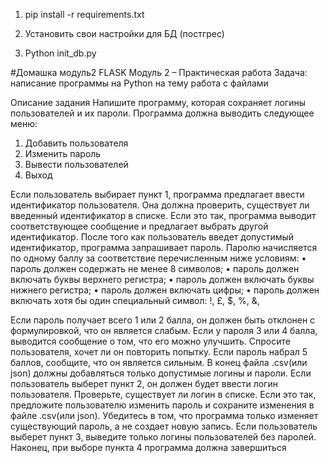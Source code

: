 
1) pip install -r requirements.txt

2) Установить свои настройки для БД (постгрес)
3) Python init_db.py





#Домашка модуль2 FLASK
 Модуль 2 – Практическая работа
Задача: написание программы на Python на тему работа с файлами

Описание задания
  Напишите программу, которая сохраняет логины пользователей и их пароли. Программа должна выводить следующее меню: 

1) Добавить пользователя 
2) Изменить пароль 
3) Вывести пользователей 
4) Выход

  Если пользователь выбирает пункт 1, программа предлагает ввести идентификатор пользователя. Она должна проверить, 
существует ли введенный идентификатор в списке. Если это так, программа выводит соответствующее сообщение и предлагает выбрать другой идентификатор.
После того как пользователь введет допустимый идентификатор, программа запрашивает пароль. Паролю начисляется по одному баллу за соответствие перечисленным ниже условиям:
• пароль должен содержать не менее 8 символов; 
• пароль должен включать буквы верхнего регистра; 
• пароль должен включать буквы нижнего регистра;
• пароль должен включать цифры;
• пароль должен включать хотя бы один специальный символ: !, £, $, %, &, 

  Если пароль получает всего 1 или 2 балла, он должен быть отклонен с формулировкой, что он является слабым. Если у пароля 3 или 4 балла, 
  выводится сообщение о том, что его можно улучшить. Спросите пользователя, хочет ли он повторить попытку. Если пароль набрал 5 баллов, сообщите,
  что он является сильным. В конец файла .csv(или json) должны добавляться только допустимые логины и пароли. Если пользователь выберет пункт 2, 
  он должен будет ввести логин пользователя. Проверьте, существует ли логин в списке.
  Если это так, предложите пользователю изменить пароль и сохраните изменения в файле .csv(или json). 
  Убедитесь в том, что программа только изменяет существующий пароль, а не создает новую запись. 
  Если пользователь выберет пункт 3, выведите только логины пользователей без паролей. 
  Наконец, при выборе пункта 4 программа должна завершиться
